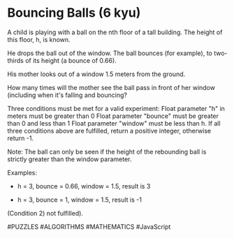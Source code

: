 #  Bouncing Balls (6 kyu)

A child is playing with a ball on the nth floor of a tall building. The height of this floor, h, is known.

He drops the ball out of the window. The ball bounces (for example), to two-thirds of its height (a bounce of 0.66).

His mother looks out of a window 1.5 meters from the ground.

How many times will the mother see the ball pass in front of her window (including when it's falling and bouncing?

Three conditions must be met for a valid experiment:
Float parameter "h" in meters must be greater than 0
Float parameter "bounce" must be greater than 0 and less than 1
Float parameter "window" must be less than h.
If all three conditions above are fulfilled, return a positive integer, otherwise return -1.

Note:
The ball can only be seen if the height of the rebounding ball is strictly greater than the window parameter.

Examples:
  - h = 3, bounce = 0.66, window = 1.5, result is 3

  - h = 3, bounce = 1, window = 1.5, result is -1 

(Condition 2) not fulfilled).

#PUZZLES #ALGORITHMS #MATHEMATICS #JavaScript